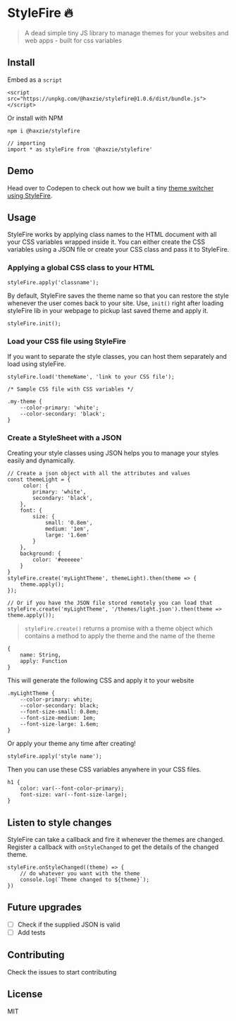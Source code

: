 # StyleFire :fire:
> A dead simple tiny JS library to manage themes for your websites and web apps - built for css variables
## Install
Embed as a `script`
```
<script src="https://unpkg.com/@haxzie/stylefire@1.0.6/dist/bundle.js"></script>
```
Or install with NPM
```
npm i @haxzie/stylefire

// importing
import * as styleFire from '@haxzie/stylefire'
```

## Demo
Head over to Codepen to check out how we built a tiny [theme switcher using StyleFire](https://codepen.io/haxzie/pen/vYYLBpa).
## Usage
StyleFire works by applying class names to the HTML document with all your CSS variables wrapped inside it. You can either create the CSS variables using a JSON file or create your CSS class and pass it to StyleFire.
### Applying a global CSS class to your HTML
```
styleFire.apply('classname');
```
By default, StyleFire saves the theme name so that you can restore the style whenever the user comes back to your site. Use, `init()` right after loading styleFire lib in your webpage to pickup last saved theme and apply it.
```
styleFire.init();
```
### Load your CSS file using StyleFire
If you want to separate the style classes, you can host them separately and load using styleFire.
```
styleFire.load('themeName', 'link to your CSS file');
```
```
/* Sample CSS file with CSS variables */

.my-theme {
    --color-primary: 'white';
    --color-secondary: 'black';
}
```
### Create a StyleSheet with a JSON 
Creating your style classes using JSON helps you to manage your styles easily and dynamically.
```
// Create a json object with all the attributes and values
const themeLight = {
     color: {
        primary: 'white',
        secondary: 'black',
    },
    font: {
        size: {
            small: '0.8em',
            medium: '1em',
            large: '1.6em'
        }
    },
    background: {
        color: '#eeeeee'
    }
}
styleFire.create('myLightTheme', themeLight).then(theme => {
    theme.apply();
});

// Or if you have the JSON file stored remotely you can load that
styleFire.create('myLightTheme', '/themes/light.json').then(theme => theme.apply());
```
> `styleFire.create()` returns a promise with a theme object which contains a method to apply the theme and the name of the theme
```
{
    name: String,
    apply: Function
}
``` 
This will generate the following CSS and apply it to your website 
```
.myLightTheme {
    --color-primary: white;
    --color-secondary: black;
    --font-size-small: 0.8em;
    --font-size-medium: 1em;
    --font-size-large: 1.6em;
}
```
Or apply your theme any time after creating!
```
styleFire.apply('style name');
```
Then you can use these CSS variables anywhere in your CSS files.
```
h1 {
    color: var(--font-color-primary);
    font-size: var(--font-size-large);
}
```
## Listen to style changes
StyleFire can take a callback and fire it whenever the themes are changed. Register a callback with `onStyleChanged` to get the details of the changed theme.
```
styleFire.onStyleChanged((theme) => {
    // do whatever you want with the theme
    console.log(`Theme changed to ${theme}`);
})
```

## Future upgrades
- [ ] Check if the supplied JSON is valid
- [ ] Add tests

## Contributing
Check the issues to start contributing
## License
MIT
